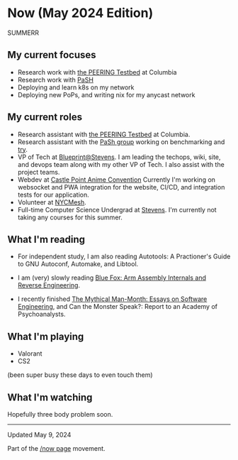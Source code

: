 # Now (May 2024 Edition)

SUMMERR

## My current focuses

* Research work with [the PEERING Testbed](https://peering.ee.columbia.edu/) at
  Columbia
* Research work with [PaSH](https://binpa.sh/)
* Deploying and learn k8s on my network
* Deploying new PoPs, and writing nix for my anycast network

## My current roles

* Research assistant with [the PEERING
  Testbed](https://peering.ee.columbia.edu/) at Columbia.
* Research assistant with the [PaSh group](https://binpa.sh/) working on
  benchmarking and [try](https://github.com/binpash/try).
* VP of Tech at [Blueprint@Stevens](https://sitblueprint.com/). I am leading the
  techops, wiki, site, and devops team along with my other VP of Tech. I also
  assist with the project teams.
* Webdev at [Castle Point Anime Convention](https://www.castlepointanime.com)
  Currently I'm working on websocket and PWA integration for the website, CI/CD,
  and integration tests for our application.
* Volunteer at [NYCMesh](https://www.nycmesh.net/).
* Full-time Computer Science Undergrad at
  [Stevens](https://www.stevens.edu/school-engineering-science/departments/computer-science).
  I'm currently not taking any courses for this summer.

## What I'm reading

* For independent study, I am also reading Autotools: A Practioner's Guide to
  GNU Autoconf, Automake, and Libtool.

* I am (very) slowly reading [Blue Fox: Arm Assembly Internals and Reverse
Engineering](https://www.wiley.com/en-us/Blue+Fox:+Arm+Assembly+Internals+and+Reverse+Engineering-p-9781119745303).

* I recently finished [The Mythical Man-Month: Essays on Software
Engineering](https://en.wikipedia.org/wiki/The_Mythical_Man-Month), and Can the
Monster Speak?: Report to an Academy of Psychoanalysts.

## What I'm playing

* Valorant
* CS2

(been super busy these days to even touch them)

## What I'm watching

Hopefully three body problem soon.

---

Updated May 9, 2024

Part of the [/now page](https://nownownow.com/about) movement.

